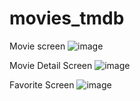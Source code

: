 # movies_tmdb
Movie screen
![image](https://github.com/user-attachments/assets/050cad4d-5766-4f81-b4ed-965c4b4d441f)

Movie Detail Screen
![image](https://github.com/user-attachments/assets/d0402688-5bd8-4828-b8b0-a6c4738df645)

Favorite Screen
![image](https://github.com/user-attachments/assets/34a1c83f-31b1-4eee-a6b2-91815297d00d)
